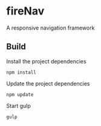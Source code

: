 fireNav
=======

A responsive navigation framework

## Build
Install the project dependencies
```
npm install
```
Update the project dependencies
```
npm update
```

Start gulp
```
gulp
```
